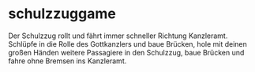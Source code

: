 # schulzzuggame

Der Schulzzug rollt und fährt immer schneller Richtung Kanzleramt. Schlüpfe in die Rolle des Gottkanzlers und baue Brücken, hole mit deinen großen Händen weitere Passagiere in den Schulzzug, baue Brücken und fahre ohne Bremsen ins Kanzleramt.

